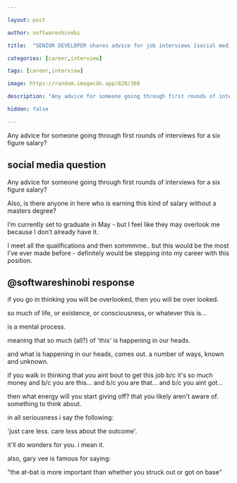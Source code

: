 ```yaml
---

layout: post

author: softwareshinobi

title:  "SENIOR DEVELOPER shares advice for job interviews [social media response]"

categories: [career,interview]

tags: [career,interview]

image: https://random.imagecdn.app/820/360

description: "Any advice for someone going through first rounds of interviews for a six figure salary?"

hidden: false

---
```


Any advice for someone going through first rounds of interviews for a six figure salary?

## social media question

Any advice for someone going through first rounds of interviews for a six figure salary?

Also, is there anyone in here who is earning this kind of salary without a masters degree?

I’m currently set to graduate in May - but I feel like they may overlook me because I don’t already have it.

I meet all the qualifications and then sommmme.. but this would be the most I’ve ever made before - definitely would be stepping into my career with this position.

## @softwareshinobi response

if you go in thinking you will be overlooked, then you will be over looked.

so much of life, or existence, or consciousness, or whatever this is...

is a mental process.

meaning that so much (all?) of 'this' is happening in our heads.

and what is happening in our heads, comes out. a number of ways, known and unknown.

if you walk in thinking that you aint bout to get this job b/c it's so much money and b/c you are this... and b/c you are that... and b/c you aint got...

then what energy will you start giving off? that you likely aren't aware of.
something to think about.

in all seriousness i say the following:

'just care less. care less about the outcome'.

it'll do wonders for you. i mean it.

also, gary vee is famous for saying:

"the at-bat is more important than whether you struck out or got on base"
